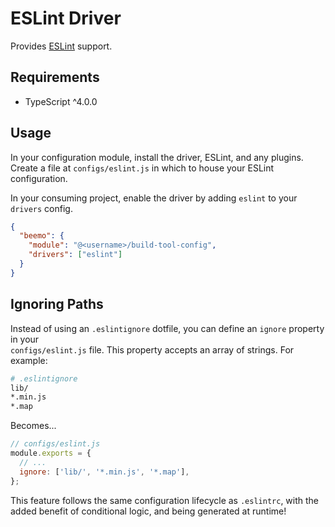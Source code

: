 # ESLint Driver

Provides [ESLint](https://github.com/eslint/eslint) support.

## Requirements

* TypeScript ^4.0.0

## Usage

In your configuration module, install the driver, ESLint, and any plugins. Create a file at
`configs/eslint.js` in which to house your ESLint configuration.

In your consuming project, enable the driver by adding `eslint` to your `drivers` config.

```json
{
  "beemo": {
    "module": "@<username>/build-tool-config",
    "drivers": ["eslint"]
  }
}
```

## Ignoring Paths

Instead of using an `.eslintignore` dotfile, you can define an `ignore` property in your  
`configs/eslint.js` file. This property accepts an array of strings. For example:

```bash
# .eslintignore
lib/
*.min.js
*.map
```

Becomes...

```js
// configs/eslint.js
module.exports = {
  // ...
  ignore: ['lib/', '*.min.js', '*.map'],
};
```

This feature follows the same configuration lifecycle as `.eslintrc`, with the added benefit of
conditional logic, and being generated at runtime!
